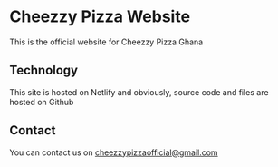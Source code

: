 # Cheezzy Pizza Website
This is the official website for Cheezzy Pizza Ghana

## Technology
This site is hosted on Netlify and obviously, source code and files are hosted on Github

## Contact
You can contact us on cheezzypizzaofficial@gmail.com 

